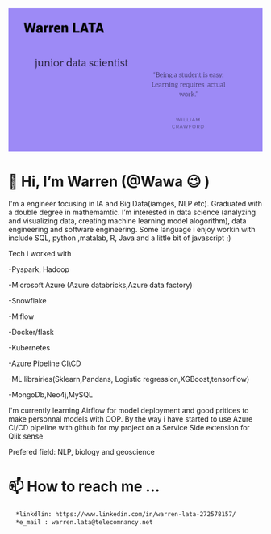![Screenshot 2020-02-09 at 5 08 54 PM](https://github.com/WarrenLata/WarrenLata/blob/a4cbacf7083069d09863b4f5e010ebd5dc55e0ee/Untitled%20Design1.jpg)

# 👋 Hi, I’m Warren (@Wawa :wink: )

I'm a engineer focusing in IA and Big Data(iamges, NLP etc). Graduated with a double degree in mathemamtic.
I’m interested in data science (analyzing and visualizing data, creating machine learning model alogorithm), data engineering and software engineering.
Some language i enjoy workin with include SQL, python ,matalab, R, Java and a little bit of javascript ;)

Tech i worked with

-Pyspark, Hadoop

-Microsoft Azure (Azure databricks,Azure data factory)

-Snowflake

-Mlflow

-Docker/flask

-Kubernetes

-Azure Pipeline CI\CD

-ML librairies(Sklearn,Pandans, Logistic regression,XGBoost,tensorflow)

-MongoDb,Neo4j,MySQL

      
I'm currently learning Airflow for model deployment and good pritices to make personnal models with OOP. By the way i have started to use Azure CI/CD pipeline with github for my project on a Service Side extension for Qlik sense


Prefered field: NLP, biology and geoscience
<!----- 👀 I’m interested in ...
- 🌱 I’m currently learning ...
- 💞️ I’m looking to collaborate on ...---->
# 📫 How to reach me ...
      *linkdlin: https://www.linkedin.com/in/warren-lata-272578157/
      *e_mail : warren.lata@telecomnancy.net


<!---
WarrenLata/WarrenLata is a ✨ special ✨ repository because its `README.md` (this file) appears on your GitHub profile.
You can click the Preview link to take a look at your changes.
--->
